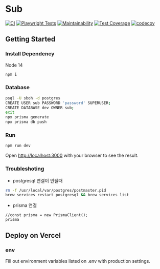 # Sub

[![CI](https://github.com/submarine-kr/sub/actions/workflows/ci.yml/badge.svg)](https://github.com/submarine-kr/sub/actions/workflows/ci.yml)
[![Playwright Tests](https://github.com/younginch/sub/actions/workflows/playwright.yml/badge.svg)](https://github.com/younginch/sub/actions/workflows/playwright.yml)
[![Maintainability](https://api.codeclimate.com/v1/badges/07199be51bc066ba061f/maintainability)](https://codeclimate.com/repos/62a0a015e9eec62ffd00714b/maintainability)
[![Test Coverage](https://api.codeclimate.com/v1/badges/07199be51bc066ba061f/test_coverage)](https://codeclimate.com/repos/62a0a015e9eec62ffd00714b/test_coverage)
[![codecov](https://codecov.io/gh/younginch/sub/branch/main/graph/badge.svg?token=ET2YVQ4FTC)](https://codecov.io/gh/younginch/sub)

## Getting Started

### Install Dependency

Node 14

```bash
npm i
```

### Database

```bash
psql -U sboh -d postgres
CREATE USER sub PASSWORD 'password' SUPERUSER;
CREATE DATABASE dev OWNER sub;
exit
npx prisma generate
npx prisma db push
```

### Run

```bash
npm run dev
```
Open [http://localhost:3000](http://localhost:3000) with your browser to see the result.

### Troubleshoting
- postgresql 연결이 안될때
```bash
rm -f /usr/local/var/postgres/postmaster.pid
brew services restart postgresql && brew services list
```

- prisma 연결
```javascipt
//const prisma = new PrismaClient();
prisma
```

## Deploy on Vercel

### env
Fill out environment variables listed on .env with production settings.
